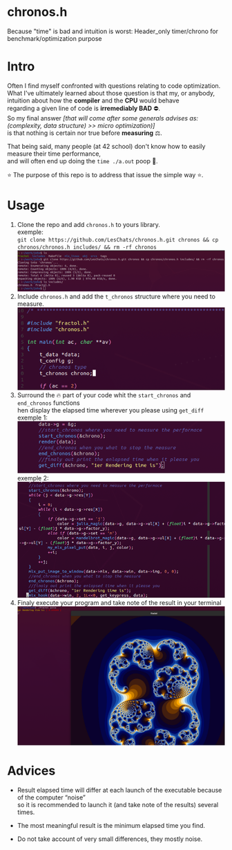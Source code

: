 # chronos.h
Because "time" is bad and intuition is worst: Header_only timer/chrono for benchmark/optimization purpose

# Intro
Often I find myself confronted with questions relating to code optimization.  
What I've ultimately learned about those question is that my, or anybody, intuition about how the **compiler** and the **CPU** would behave  
regarding a given line of code is **irremediably BAD** ⛔.  
So my final answer *[that will come after some generals advises as: (complexity, data structure) >> micro optimization)]*  
is that nothing is certain nor true before **measuring** ⚖️.  
  
That being said, many people (at 42 school) don't know how to easily measure their time performance,  
and will often end up doing the `time ./a.out` poop 💩.

⭐ The purpose of this repo is to address that issue the simple way ⭐.

# Usage

1. Clone the repo and add `chronos.h` to yours library.  
  exemple:  
  `git clone https://github.com/LesChats/chronos.h.git chronos && cp chronos/chronos.h includes/ && rm -rf chronos`
  ![alt text](https://github.com/LesChats/chronos.h/blob/master/exemple_image/clone.png)
2. Include `chronos.h` and add the `t_chronos` structure where you need to measure.  
  ![alt text](https://github.com/LesChats/chronos.h/blob/master/exemple_image/init.png)
3. Surround the 🔥 part of your code whit the `start_chronos` and `end_chronos` functions  
    hen display the elapsed time wherever you please using `get_diff`  
   exemple 1:  
   ![alt text](https://github.com/LesChats/chronos.h/blob/master/exemple_image/usage1.png)  
   exemple 2:  
   ![alt text](https://github.com/LesChats/chronos.h/blob/master/exemple_image/usage2.png)
4. Finaly execute your program and take note of the result in your terminal
   ![alt text](https://github.com/LesChats/chronos.h/blob/master/exemple_image/result.png)
# Advices
- Result elapsed time will differ at each launch of the executable because of the computer “noise”  
so it is recommended to launch it (and take note of the results) several times. 
  
- The most meaningful result is the minimum elapsed time you find.  
  
- Do not take account of very small differences, they mostly noise.  
